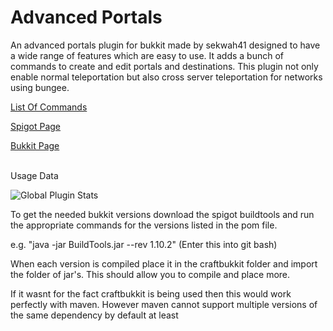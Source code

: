 Advanced Portals
================

<p>An advanced portals plugin for bukkit made by sekwah41 designed to have a wide range of features which are easy to use. It adds a bunch of commands to create and edit portals and destinations. This plugin not only enable normal teleportation but also cross server teleportation for networks using bungee.</p>

<a href="https://github.com/sekwah41/Advanced-Portals/wiki/Commands">List Of Commands</a>

<a href="https://www.spigotmc.org/resources/advanced-portals.14356/">Spigot Page</a>

<a href="http://dev.bukkit.org/bukkit-plugins/advanced-portals/">Bukkit Page</a>
<br>
<br>
<p>Usage Data</p>

<img src="http://i.mcstats.org/AdvancedPortals/Global+Statistics.borderless.png" alt="Global Plugin Stats" title="Global Plugin Stats">


<p>To get the needed bukkit versions download the spigot buildtools and run the appropriate commands for the versions listed in the pom file.</p>
<p>e.g. "java -jar BuildTools.jar --rev 1.10.2" (Enter this into git bash)</p>

<p>When each version is compiled place it in the craftbukkit folder and import the folder of jar's. This should allow you to compile and place more.</p>

<p>If it wasnt for the fact craftbukkit is being used then this would work perfectly with maven. However maven cannot support multiple versions of the same dependency by default at least</p>
